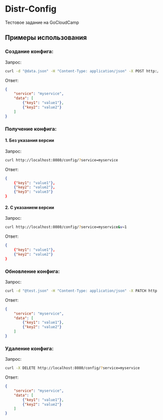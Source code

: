 # Distr-Config

Тестовое задание на GoCloudCamp

## Примеры использования

### Создание конфига:

Запрос:  
```sh
curl -d "@data.json" -H "Content-Type: application/json" -X POST http://localhost:8080/config/
```

Ответ:
```json
{
    "service": "myservice",
    "data": [
        {"key1": "value1"},
        {"key2": "value2"}
    ]
}
```

### Получение конфига:

#### 1. Без указания версии

Запрос:  
```sh
curl http://localhost:8080/config/?service=myservice
```

Ответ:
```json
{
    {"key1": "value1"},
    {"key2": "value2"},
    {"key3": "value3"}
}
```

#### 2. С указанием версии

Запрос:  
```sh
curl http://localhost:8080/config/?service=myservice&v=1
```

Ответ:
```json
{
    {"key1": "value1"},
    {"key2": "value2"}
}
```

### Обновление конфига:

Запрос:  
```sh
curl -d "@test.json" -H "Content-Type: application/json" -X PATCH http://localhost:8080/config/
```

Ответ:
```json
{
    "service": "myservice",
    "data": [
        {"key1": "value1"},
        {"key2": "value2"}
    ]
}
```

### Удаление конфига:

Запрос:  
```sh
curl -X DELETE http://localhost:8080/config/?service=myservice
```

Ответ:
```json
{
    "service": "myservice",
    "data": [
        {"key1": "value1"},
        {"key2": "value2"}
    ]
}
```
